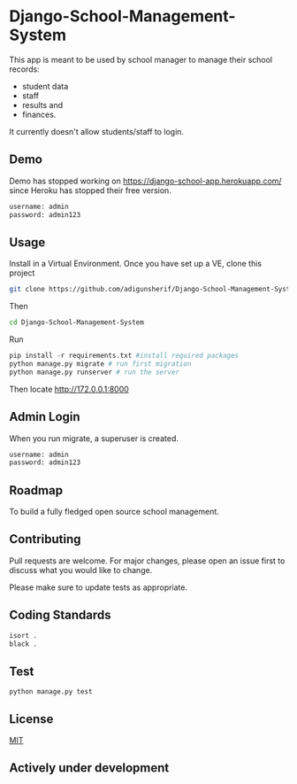 # Django-School-Management-System

This app is meant to be used by school manager to manage their school records:
 - student data
 - staff
 - results and
 - finances.

It currently doesn't allow students/staff to login.


## Demo
Demo has stopped working on https://django-school-app.herokuapp.com/ since Heroku has stopped their free version.
```bash
username: admin
password: admin123
```

## Usage
Install in a Virtual Environment. Once you have set up a VE, clone this project
```bash
git clone https://github.com/adigunsherif/Django-School-Management-System.git
```
Then

```bash
cd Django-School-Management-System
```
Run

```python
pip install -r requirements.txt #install required packages
python manage.py migrate # run first migration
python manage.py runserver # run the server
```
Then locate http://172.0.0.1:8000

## Admin Login
When you run migrate, a superuser is created.
```bash
username: admin
password: admin123
```

## Roadmap
To build a fully fledged open source school management.

## Contributing
Pull requests are welcome. For major changes, please open an issue first to discuss what you would like to change.

Please make sure to update tests as appropriate.

## Coding Standards
```bash
isort .
black .
```

## Test
```base
python manage.py test
```

## License
[MIT](https://choosealicense.com/licenses/mit/)

## Actively under development
